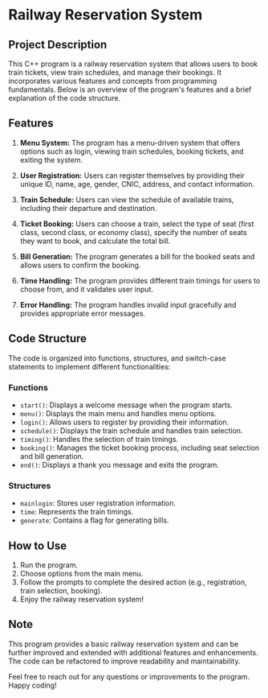 
# Railway Reservation System

## Project Description
This C++ program is a railway reservation system that allows users to book train tickets, view train schedules, and manage their bookings. It incorporates various features and concepts from programming fundamentals. Below is an overview of the program's features and a brief explanation of the code structure.

## Features
1. **Menu System:** The program has a menu-driven system that offers options such as login, viewing train schedules, booking tickets, and exiting the system.

2. **User Registration:** Users can register themselves by providing their unique ID, name, age, gender, CNIC, address, and contact information.

3. **Train Schedule:** Users can view the schedule of available trains, including their departure and destination.

4. **Ticket Booking:** Users can choose a train, select the type of seat (first class, second class, or economy class), specify the number of seats they want to book, and calculate the total bill.

5. **Bill Generation:** The program generates a bill for the booked seats and allows users to confirm the booking.

6. **Time Handling:** The program provides different train timings for users to choose from, and it validates user input.

7. **Error Handling:** The program handles invalid input gracefully and provides appropriate error messages.

## Code Structure
The code is organized into functions, structures, and switch-case statements to implement different functionalities:

### Functions
- `start()`: Displays a welcome message when the program starts.
- `menu()`: Displays the main menu and handles menu options.
- `login()`: Allows users to register by providing their information.
- `schedule()`: Displays the train schedule and handles train selection.
- `timing()`: Handles the selection of train timings.
- `booking()`: Manages the ticket booking process, including seat selection and bill generation.
- `end()`: Displays a thank you message and exits the program.

### Structures
- `mainlogin`: Stores user registration information.
- `time`: Represents the train timings.
- `generate`: Contains a flag for generating bills.

## How to Use
1. Run the program.
2. Choose options from the main menu.
3. Follow the prompts to complete the desired action (e.g., registration, train selection, booking).
4. Enjoy the railway reservation system!

## Note
This program provides a basic railway reservation system and can be further improved and extended with additional features and enhancements. The code can be refactored to improve readability and maintainability.

Feel free to reach out for any questions or improvements to the program. Happy coding!
